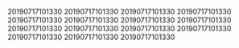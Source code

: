 20190717101330
20190717101330
20190717101330
20190717101330
20190717101330
20190717101330
20190717101330
20190717101330
20190717101330
20190717101330
20190717101330
20190717101330
20190717101330
20190717101330
20190717101330

